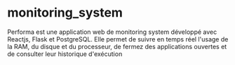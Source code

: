 # monitoring_system
Performa est une application web de monitoring system développé avec Reactjs, Flask et PostgreSQL. Elle permet de suivre en temps réel l'usage de la RAM, du disque et du processeur, de fermez des applications ouvertes et de consulter leur historique d'exécution
